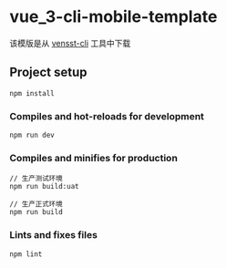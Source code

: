 # vue_3-cli-mobile-template
该模版是从 [vensst-cli](https://huyafei.github.io/yfhu-blog/cli/) 工具中下载

## Project setup
```
npm install
```

### Compiles and hot-reloads for development
```
npm run dev
```

### Compiles and minifies for production
```
// 生产测试环境
npm run build:uat

// 生产正式环境
npm run build
```

### Lints and fixes files
```
npm lint
```
